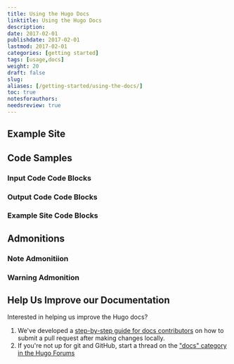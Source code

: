 ```yaml
---
title: Using the Hugo Docs
linktitle: Using the Hugo Docs
description:
date: 2017-02-01
publishdate: 2017-02-01
lastmod: 2017-02-01
categories: [getting started]
tags: [usage,docs]
weight: 20
draft: false
slug:
aliases: [/getting-started/using-the-docs/]
toc: true
notesforauthors:
needsreview: true
---
```


## Example Site

## Code Samples

### Input Code Code Blocks

### Output Code Code Blocks

### Example Site Code Blocks

## Admonitions

### Note Admonitiion

### Warning Admonition

## Help Us Improve our Documentation

Interested in helping us improve the Hugo docs?

1. We've developed a [step-by-step guide for docs contributors][contributedocs] on how to submit a pull request after making changes locally.
2. If you're not up for git and GitHub, start a thread on the ["docs" category in the Hugo Forums][hugodiscussion]

[hugodiscussion]: https://discuss.gohugo.io/c/feature
[contributedocs]: /contribute-to-hugo/contribute-to-the-hugo-docs/